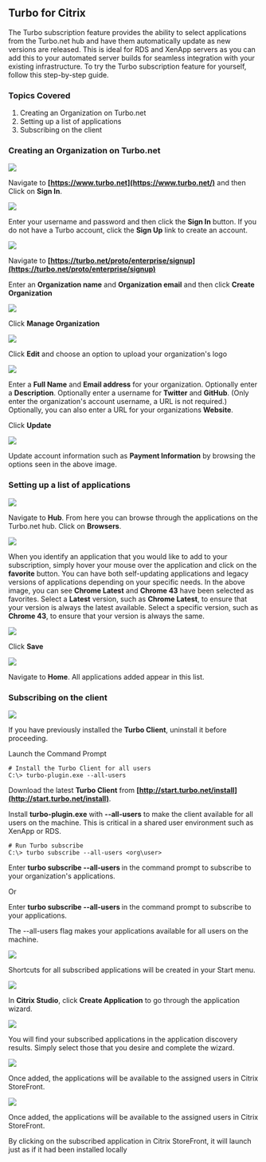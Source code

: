 ## Turbo for Citrix

The Turbo subscription feature provides the ability to select applications from the Turbo.net hub and have them automatically update as new versions are released. This is ideal for RDS and XenApp servers as you can add this to your automated server builds for seamless integration with your existing infrastructure.   To try the Turbo subscription feature for yourself, follow this step-by-step guide.

### Topics Covered

1. Creating an Organization on Turbo.net
2. Setting up a list of applications
3. Subscribing on the client

### Creating an Organization on Turbo.net

![](/components/docs/getting_started/turbo_for_citrix/Step1.png)

Navigate to **[https://www.turbo.net](https://www.turbo.net/)** and then Click on **Sign In**.

![](/components/docs/getting_started/turbo_for_citrix/Step2.png)

Enter your username and password and then click the **Sign In** button.  If you do not have a Turbo account, click the **Sign Up** link to create an account.

![](/components/docs/getting_started/turbo_for_citrix/Corg1.png)

Navigate to **[https://turbo.net/proto/enterprise/signup](https://turbo.net/proto/enterprise/signup)** 

Enter an **Organization name** and **Organization email** and then click **Create Organization**

![](/components/docs/getting_started/turbo_for_citrix/Corg2.png)

Click **Manage Organization**

![](/components/docs/getting_started/turbo_for_citrix/Corg3.png)

Click **Edit** and choose an option to upload your organization's logo

![](/components/docs/getting_started/turbo_for_citrix/Corg4.png)

Enter a **Full Name** and **Email address** for your organization. Optionally enter a **Description**. Optionally enter a username for **Twitter** and **GitHub**. (Only enter the organization's account username, a URL is not required.) Optionally, you can also enter a URL for your organizations **Website**.

Click **Update**

![](/components/docs/getting_started/turbo_for_citrix/Corg7.png)

Update account information such as **Payment Information** by browsing the options seen in the above image.


### Setting up a list of applications

![](/components/docs/getting_started/turbo_for_citrix/Corg6.png)

Navigate to **Hub**. From here you can browse through the applications on the Turbo.net hub. Click on **Browsers**.

![](/components/docs/getting_started/turbo_for_citrix/Corg8.png)

When you identify an application that you would like to add to your subscription, simply hover your mouse over the application and click on the **favorite** button.  You can have both self-updating applications and legacy versions of applications depending on your specific needs.  In the above image, you can see **Chrome Latest** and **Chrome 43** have been selected as favorites.  Select a **Latest** version, such as **Chrome Latest**, to ensure that your version is always the latest available.  Select a specific version, such as **Chrome 43**, to ensure that your version is always the same. 

![](/components/docs/getting_started/turbo_for_citrix/Corg9.png)

Click **Save**

![](/components/docs/getting_started/turbo_for_citrix/Corg10.png)

Navigate to **Home**. All applications added appear in this list.

  
### Subscribing on the client

![](/components/docs/getting_started/turbo_for_citrix/Step5.png)

If you have previously installed the **Turbo Client**, uninstall it before proceeding.

Launch the Command Prompt

```	
# Install the Turbo Client for all users
C:\> turbo-plugin.exe --all-users

```

Download the latest **Turbo Client** from **[http://start.turbo.net/install](http://start.turbo.net/install)**. 

Install **turbo-plugin.exe** with **--all-users** to make the client available for all users on the machine.  This is critical in a shared user environment such as XenApp or RDS. 

```	
# Run Turbo subscribe
C:\> turbo subscribe --all-users <org\user>

```

Enter **turbo subscribe --all-users <org>** in the command prompt to subscribe to your organization's applications.  

Or

Enter **turbo subscribe --all-users <user>** in the command prompt to subscribe to your applications.

The --all-users flag makes your applications available for all users on the machine.

![](/components/docs/getting_started/turbo_for_citrix/Step8.png)

Shortcuts for all subscribed applications will be created in your Start menu. 

![](/components/docs/getting_started/turbo_for_citrix/Step9.png)

In **Citrix Studio**, click **Create Application** to go through the application wizard.

![](/components/docs/getting_started/turbo_for_citrix/Step10.png)

You will find your subscribed applications in the application discovery results.  Simply select those that you desire and complete the wizard. 

![](/components/docs/getting_started/turbo_for_citrix/Step11.png)

Once added, the applications will be available to the assigned users in Citrix StoreFront. 

![](/components/docs/getting_started/turbo_for_citrix/Step12.png)

Once added, the applications will be available to the assigned users in Citrix StoreFront. 

By clicking on the subscribed application in Citrix StoreFront, it will launch just as if it had been installed locally

